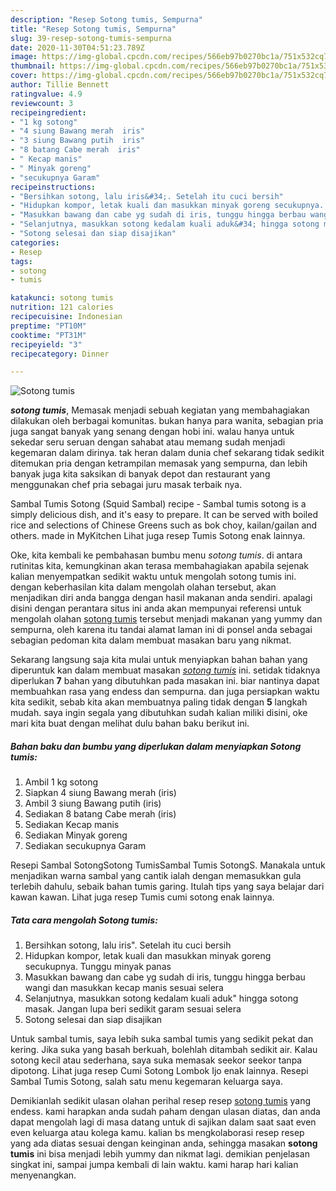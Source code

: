 ```yaml
---
description: "Resep Sotong tumis, Sempurna"
title: "Resep Sotong tumis, Sempurna"
slug: 39-resep-sotong-tumis-sempurna
date: 2020-11-30T04:51:23.789Z
image: https://img-global.cpcdn.com/recipes/566eb97b0270bc1a/751x532cq70/sotong-tumis-foto-resep-utama.jpg
thumbnail: https://img-global.cpcdn.com/recipes/566eb97b0270bc1a/751x532cq70/sotong-tumis-foto-resep-utama.jpg
cover: https://img-global.cpcdn.com/recipes/566eb97b0270bc1a/751x532cq70/sotong-tumis-foto-resep-utama.jpg
author: Tillie Bennett
ratingvalue: 4.9
reviewcount: 3
recipeingredient:
- "1 kg sotong"
- "4 siung Bawang merah  iris"
- "3 siung Bawang putih  iris"
- "8 batang Cabe merah  iris"
- " Kecap manis"
- " Minyak goreng"
- "secukupnya Garam"
recipeinstructions:
- "Bersihkan sotong, lalu iris&#34;. Setelah itu cuci bersih"
- "Hidupkan kompor, letak kuali dan masukkan minyak goreng secukupnya. Tunggu minyak panas"
- "Masukkan bawang dan cabe yg sudah di iris, tunggu hingga berbau wangi dan masukkan kecap manis sesuai selera"
- "Selanjutnya, masukkan sotong kedalam kuali aduk&#34; hingga sotong masak. Jangan lupa beri sedikit garam sesuai selera"
- "Sotong selesai dan siap disajikan"
categories:
- Resep
tags:
- sotong
- tumis

katakunci: sotong tumis 
nutrition: 121 calories
recipecuisine: Indonesian
preptime: "PT10M"
cooktime: "PT31M"
recipeyield: "3"
recipecategory: Dinner

---
```



![Sotong tumis](https://img-global.cpcdn.com/recipes/566eb97b0270bc1a/751x532cq70/sotong-tumis-foto-resep-utama.jpg)

<b><i>sotong tumis</i></b>, Memasak menjadi sebuah kegiatan yang membahagiakan dilakukan oleh berbagai komunitas. bukan hanya para wanita, sebagian pria juga sangat banyak yang senang dengan hobi ini. walau hanya untuk sekedar seru seruan dengan sahabat atau memang sudah menjadi kegemaran dalam dirinya. tak heran dalam dunia chef sekarang tidak sedikit ditemukan pria dengan ketrampilan memasak yang sempurna, dan lebih banyak juga kita saksikan di banyak depot dan restaurant yang menggunakan chef pria sebagai juru masak terbaik nya.

Sambal Tumis Sotong (Squid Sambal) recipe - Sambal tumis sotong is a simply delicious dish, and it&#39;s easy to prepare. It can be served with boiled rice and selections of Chinese Greens such as bok choy, kailan/gailan and others. made in MyKitchen Lihat juga resep Tumis Sotong enak lainnya.

Oke, kita kembali ke pembahasan bumbu menu <i>sotong tumis</i>. di antara rutinitas kita, kemungkinan akan terasa membahagiakan apabila sejenak kalian menyempatkan sedikit waktu untuk mengolah sotong tumis ini. dengan keberhasilan kita dalam mengolah olahan tersebut, akan menjadikan diri anda bangga dengan hasil makanan anda sendiri. apalagi disini dengan perantara situs ini anda akan mempunyai referensi untuk mengolah olahan <u>sotong tumis</u> tersebut menjadi makanan yang yummy dan sempurna, oleh karena itu tandai alamat laman ini di ponsel anda sebagai sebagian pedoman kita dalam membuat masakan baru yang nikmat.


Sekarang langsung saja kita mulai untuk menyiapkan bahan bahan yang diperuntuk kan dalam membuat masakan <u><i>sotong tumis</i></u> ini. setidak tidaknya diperlukan <b>7</b> bahan yang dibutuhkan pada masakan ini. biar nantinya dapat membuahkan rasa yang endess dan sempurna. dan juga persiapkan waktu kita sedikit, sebab kita akan membuatnya paling tidak dengan <b>5</b> langkah mudah. saya ingin segala yang dibutuhkan sudah kalian miliki disini, oke mari kita buat dengan melihat dulu bahan baku berikut ini.

<!--inarticleads1-->

##### Bahan baku dan bumbu yang diperlukan dalam menyiapkan Sotong tumis:

1. Ambil 1 kg sotong
1. Siapkan 4 siung Bawang merah  (iris)
1. Ambil 3 siung Bawang putih  (iris)
1. Sediakan 8 batang Cabe merah  (iris)
1. Sediakan  Kecap manis
1. Sediakan  Minyak goreng
1. Sediakan secukupnya Garam


Resepi Sambal SotongSotong TumisSambal Tumis SotongS. Manakala untuk menjadikan warna sambal yang cantik ialah dengan memasukkan gula terlebih dahulu, sebaik bahan tumis garing. Itulah tips yang saya belajar dari kawan kawan. Lihat juga resep Tumis cumi sotong enak lainnya. 

<!--inarticleads2-->

##### Tata cara mengolah Sotong tumis:

1. Bersihkan sotong, lalu iris&#34;. Setelah itu cuci bersih
1. Hidupkan kompor, letak kuali dan masukkan minyak goreng secukupnya. Tunggu minyak panas
1. Masukkan bawang dan cabe yg sudah di iris, tunggu hingga berbau wangi dan masukkan kecap manis sesuai selera
1. Selanjutnya, masukkan sotong kedalam kuali aduk&#34; hingga sotong masak. Jangan lupa beri sedikit garam sesuai selera
1. Sotong selesai dan siap disajikan


Untuk sambal tumis, saya lebih suka sambal tumis yang sedikit pekat dan kering. Jika suka yang basah berkuah, bolehlah ditambah sedikit air. Kalau sotong kecil atau sederhana, saya suka memasak seekor seekor tanpa dipotong. Lihat juga resep Cumi Sotong Lombok Ijo enak lainnya. Resepi Sambal Tumis Sotong, salah satu menu kegemaran keluarga saya. 

Demikianlah sedikit ulasan olahan perihal resep resep <u>sotong tumis</u> yang endess. kami harapkan anda sudah paham dengan ulasan diatas, dan anda dapat mengolah lagi di masa datang untuk di sajikan dalam saat saat even even keluarga atau kolega kamu. kalian bs mengkolaborasi resep resep yang ada diatas sesuai dengan keinginan anda, sehingga masakan <b>sotong tumis</b> ini bisa menjadi lebih yummy dan nikmat lagi. demikian penjelasan singkat ini, sampai jumpa kembali di lain waktu. kami harap hari kalian menyenangkan.

